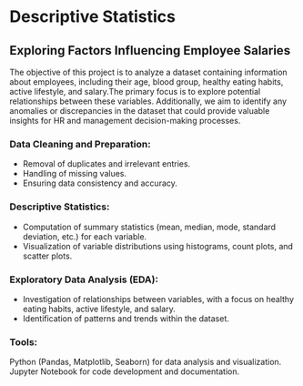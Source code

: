 # Descriptive Statistics
## Exploring Factors Influencing Employee Salaries
The objective of this project is to analyze a dataset containing information about employees, including their age, blood group, healthy eating habits,
active lifestyle, and salary.The primary focus is to explore potential relationships between these variables. Additionally, we aim to identify any anomalies or discrepancies in the dataset that could provide valuable insights for HR and management decision-making processes.

### Data Cleaning and Preparation:
- Removal of duplicates and irrelevant entries.
- Handling of missing values.
- Ensuring data consistency and accuracy.
### Descriptive Statistics:
- Computation of summary statistics (mean, median, mode, standard deviation, etc.) for each variable.
- Visualization of variable distributions using histograms, count plots, and scatter plots.
### Exploratory Data Analysis (EDA):
- Investigation of relationships between variables, with a focus on healthy eating habits, active lifestyle, and salary.
- Identification of patterns and trends within the dataset.

### Tools:
Python (Pandas, Matplotlib, Seaborn) for data analysis and visualization.
Jupyter Notebook for code development and documentation.

